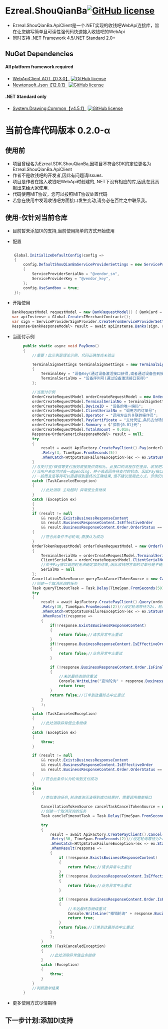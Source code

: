 # Ezreal.ShouQianBa[![GitHub license](https://img.shields.io/badge/license-MIT-blue.svg)](https://github.com/EzrealJ/ShouQianBa/blob/master/LICENSE)  

* Ezreal.ShouQianBa.ApiClient是一个.NET实现的收钱吧WebApi连接库，旨在让您编写简单且可读性强代码快速接入收钱吧的WebApi
* 同时支持 .NET Framework 4.5/.NET Standard 2.0+

## NuGet Dependencies
#### All platform framework required
* [WebApiClient.AOT【0.3.0】](https://github.com/dotnetcore/WebApiClient)
[![GitHub license](https://img.shields.io/badge/license-MIT-blue.svg)](https://github.com/dotnetcore/WebApiClient/blob/master/LICENSE)  
* [Newtonsoft.Json【12.0.1】](https://www.newtonsoft.com/json)
[![GitHub license](https://img.shields.io/badge/license-MIT-blue.svg)](https://licenses.nuget.org/MIT)  
#### .NET Standard only
* [System.Drawing.Common【v4.5.1】](https://www.newtonsoft.com/json)
[![GitHub license](https://img.shields.io/badge/license-MIT-blue.svg)](https://licenses.nuget.org/MIT) 

# 当前仓库代码版本 0.2.0-α
## 使用前
* 项目曾经名为Ezreal.SDK.ShouQianBa,因项目不符合SDK的定位更名为Ezreal.ShouQianBa.ApiClient
* 作者不是收钱吧的开发者,因此有问题请Issues.
* 项目是作者在接入收钱吧WebApi时创建的,.NET下没有相应的库,因此在此贡献出来给大家使用.
* 代码使用MIT协议，您可以按照MIT协议处置代码
* 若您在使用中发现收钱吧方面接口发生变动,请务必在百忙之中联系我。

## 使用-仅针对当前仓库
* 目前暂未添加DI的支持,当前使用简单的方式开始使用

* 配置
```C#

    Global.InitializeDefaultConfig(config =>
    {
        config.DefaultShouQianBaServiceProviderSettings = new ServiceProviderSettings()
        {
            ServiceProviderSerialNo = "@vendor_sn",
            ServiceProviderKey = "@vendor_key",
        };
        config.UseSandbox = true;
    });
```
* 开始使用
```C#
   BankRequestModel requestModel = new BankRequestModel() { BankCard = bankCardNo };
   var apiInstense = Global.Create<IMerchantContract>();
   var sign = ServiceProviderSignProvider.CreateFromServiceProviderSettings().Sign(requestModel);          
   Response<BankResponseModel> result = await apiInstense.Banks(sign, requestModel);
```

* 当面付示例
```C#
        public static async void PayDemo()
        {
            //重要！此示例是理论示例，代码正确性尚未验证

            TerminalSignSettings terminalSignSettings = new TerminalSignSettings()
            {
                TerminalKey = "设备Key(通过设备激活接口获得,或者通过设备签到接口刷新)",
                TerminalSerialNo = "设备序列号(通过设备激活接口获得)"
            };

            //当面付示例
            OrderCreateRequestModel orderCreateRequestModel = new OrderCreateRequestModel();
            orderCreateRequestModel.TerminalSerialNo = terminalSignSettings.TerminalSerialNo;
            orderCreateRequestModel.DeviceID = "设备的唯一编码";
            orderCreateRequestModel.ClientSerialNo = "调用方的订单号";
            orderCreateRequestModel.Operator = "调用方业务关联的操作员";
            orderCreateRequestModel.PayCertificate = "支付凭证,条码支付场景下为条码内容";
            orderCreateRequestModel.Summary = $"扣款{0.01}元";
            orderCreateRequestModel.TotalAmount = 0.01m;
            Response<OrderGenericResponseModel> result = null;
            try
            {
                result = await ApiFactory.CreatePayClient().Pay(orderCreateRequestModel, terminalSignSettings, TimeSpan.FromSeconds(2))
                .Retry(3, TimeSpan.FromSeconds(5))
                .WhenCatch<HttpStatusFailureException>(ex => ex.StatusCode == System.Net.HttpStatusCode.RequestTimeout);
            }
            //与支付宝/微信等支付服务直接提供商相比，此接口的流程存在差异，收钱吧方面这个请求是同步且持续阻塞的
            //当用户未支付时会一直pending，并不会返回等待支付的状态，因此Pay接口的预定义超时时间是50ms
            //一般而言是等待可以直接得到最终的正确结果,但不建议使用此方式，示例仍设定2s超时时间，在其超时后通过轮询的方式轮询最终态来确定结果
            catch (TaskCanceledException)
            {
                //此处消除 主动超时 异常使业务继续
            }
            catch (Exception ex)
            {
            }
            if (result != null
                && result.ExistsBusinessResponseContent
                && result.BusinessResponseContent.IsEffectiveOrder
                && result.BusinessResponseContent.Order.OrderStatus == OrderStatusEnum.PAID)
            {
                //符合此条件不必轮询,直接认为成功
            }
            OrderTokenRequestModel orderTokenRequestModel = new OrderTokenRequestModel()
            {
                TerminalSerialNo = orderCreateRequestModel.TerminalSerialNo,
                ClientSerialNo = orderCreateRequestModel.ClientSerialNo,
                //由于Pay接口调用时无法确定拿到结果,因此收钱吧方面的订单号是不确定的,因此不建议使用此值。
                SerialNo = null
            };
            CancellationTokenSource queryTaskCancelTokenSource = new CancellationTokenSource();
            //创建一个取消轮询的任务
            Task queryTimeoutTask = Task.Delay(TimeSpan.FromSeconds(50)).ContinueWith(task => queryTaskCancelTokenSource.Cancel());
            try
            {
                result = await ApiFactory.CreatePayClient().Query(orderTokenRequestModel, terminalSignSettings, TimeSpan.FromSeconds(2), queryTaskCancelTokenSource.Token)
                .Retry(30, TimeSpan.FromSeconds(2))//设定轮询等待为2s，轮询不超过30次
                .WhenCatch<HttpStatusFailureException>(ex => ex.StatusCode == System.Net.HttpStatusCode.RequestTimeout)
                .WhenResult(response =>
                {
                    if(!response.ExistsBusinessResponseContent)
                    {
                        return false;//请求异常中止重试
                    }
                    if(!response.BusinessResponseContent.IsEffectiveOrder)
                    {
                        return false;//业务异常中止重试
                    }

                    if (!response.BusinessResponseContent.Order.IsFinalOrderStatus)
                    {
                        //未达最终态继续重试
                        Console.WriteLine("查询轮询" + response.BusinessResponseContent?.Order?.OrderStatus);
                        return true;
                    }
                    return false;//订单到达最终态中止重试
                }
                );
            }
            catch (TaskCanceledException)
            {
                //此处消除异常使业务继续
            }
            catch (Exception ex)
            {
                throw;
            }

            if (result != null
                && result.ExistsBusinessResponseContent
                && result.BusinessResponseContent.IsEffectiveOrder
                && result.BusinessResponseContent.Order.OrderStatus == OrderStatusEnum.PAID)
            {
                //符合此条件认为轮询到支付成功
            }
            else
            {
                //类似查询任务,轮询查询无法得到成功结果时，需要调用撤单接口

                CancellationTokenSource cancelTaskCancelTokenSource = new CancellationTokenSource();
                //创建一个取消轮询的任务
                Task cancleTimeoutTask = Task.Delay(TimeSpan.FromSeconds(50)).ContinueWith(task => cancelTaskCancelTokenSource.Cancel());

                try
                {
                    result = await ApiFactory.CreatePayClient().Cancel(orderTokenRequestModel, terminalSignSettings, TimeSpan.FromSeconds(2), cancelTaskCancelTokenSource.Token)
                    .Retry(30, TimeSpan.FromSeconds(2))//设定轮询等待为2s，轮询不超过30次
                    .WhenCatch<HttpStatusFailureException>(ex => ex.StatusCode == System.Net.HttpStatusCode.RequestTimeout)
                    .WhenResult(response =>
                    {
                        if (!response.ExistsBusinessResponseContent)
                        {
                            return false;//请求异常中止重试
                        }
                        if (!response.BusinessResponseContent.IsEffectiveOrder)
                        {
                            return false;//业务异常中止重试
                        }

                        if (!response.BusinessResponseContent.Order.IsFinalOrderStatus)
                        {
                            //未达最终态继续重试
                            Console.WriteLine("撤销轮询" + response.BusinessResponseContent?.Order?.OrderStatus);
                            return true;
                        }
                        return false;//订单到达最终态中止重试
                    }
                    );
                }
                catch (TaskCanceledException)
                {
                    //此处消除异常使业务继续
                }
                catch (Exception)
                {
                    throw;
                }
            }
            //判断撤单结果
        }
```
* 更多使用方式尽情期待
## 下一步计划:添加DI支持